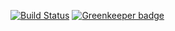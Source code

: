 [![Build Status](https://travis-ci.com/kdelalic/lunch-roulette.svg?token=zzzrDLkmTq4zebktZu48&branch=master)](https://travis-ci.com/kdelalic/lunch-roulette) [![Greenkeeper badge](https://badges.greenkeeper.io/kdelalic/lunch-roulette.svg?token=d32b4faf189ed9ca04353f45455cfcb652bf51a9f3b22fefee14f2c47d114e6d&ts=1548563723725)](https://greenkeeper.io/)